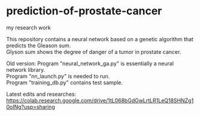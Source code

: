 # prediction-of-prostate-cancer
my research work

This repository contains a neural network based on a genetic algorithm that predicts the Gleason sum.  
Glyson sum shows the degree of danger of a tumor in prostate cancer.

Old version:
Program "neural_network_ga.py" is essentially a neural network library.  
Program "nn_launch.py" is needed to run.  
Program "training_db.py" contains test sample.  

Latest edits and researches:
https://colab.research.google.com/drive/1tL068bGdGwLrtLR1LeQ18SHNZg10oINg?usp=sharing
